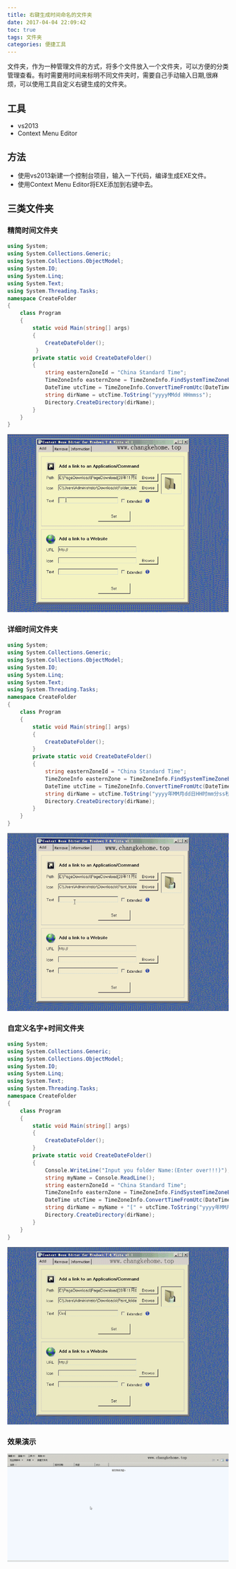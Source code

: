 ```yaml
---
title: 右键生成时间命名的文件夹
date: 2017-04-04 22:09:42
toc: true
tags: 文件夹
categories: 便捷工具
---
```

文件夹，作为一种管理文件的方式，将多个文件放入一个文件夹，可以方便的分类管理查看。有时需要用时间来标明不同文件夹时，需要自己手动输入日期,很麻烦，可以使用工具自定义右键生成的文件夹。
<!--more-->
## 工具
 - vs2013 
 - Context Menu Editor

## 方法
 - 使用vs2013新建一个控制台项目，输入一下代码，编译生成EXE文件。
 - 使用Context Menu Editor将EXE添加到右键中去。 


## 三类文件夹
### 精简时间文件夹

``` C#
using System;
using System.Collections.Generic;
using System.Collections.ObjectModel;
using System.IO;
using System.Linq;
using System.Text;
using System.Threading.Tasks;
namespace CreateFolder
{
	class Program
	{
    	static void Main(string[] args)
    	{
       	 	CreateDateFolder();
   		 }
        private static void CreateDateFolder()
        {
            string easternZoneId = "China Standard Time";
            TimeZoneInfo easternZone = TimeZoneInfo.FindSystemTimeZoneById(easternZoneId);
            DateTime utcTime = TimeZoneInfo.ConvertTimeFromUtc(DateTime.UtcNow, easternZone);
            string dirName = utcTime.ToString("yyyyMMdd HHmmss");
            Directory.CreateDirectory(dirName);
        }
    }
}
```


![Windwos 新增右键文件夹菜单(简单日期：DateFolder)][1]

### 详细时间文件夹
``` C#
using System;
using System.Collections.Generic;
using System.Collections.ObjectModel;
using System.IO;
using System.Linq;
using System.Text;
using System.Threading.Tasks;
namespace CreateFolder
{
    class Program
    {
        static void Main(string[] args)
        {
            CreateDateFolder();
        }
        private static void CreateDateFolder()
        {
            string easternZoneId = "China Standard Time";
            TimeZoneInfo easternZone = TimeZoneInfo.FindSystemTimeZoneById(easternZoneId);
            DateTime utcTime = TimeZoneInfo.ConvertTimeFromUtc(DateTime.UtcNow, easternZone);
            string dirName = utcTime.ToString("yyyy年MM月dd日HH时mm分ss秒");
            Directory.CreateDirectory(dirName);
        }
    }
}
```
![Windwos 新增右键文件夹菜单(详细日期：DatailFolder)][2]
### 自定义名字+时间文件夹
``` C#
using System;
using System.Collections.Generic;
using System.Collections.ObjectModel;
using System.IO;
using System.Linq;
using System.Text;
using System.Threading.Tasks;
namespace CreateFolder
{
    class Program
    {
        static void Main(string[] args)
        {
            CreateDateFolder();
        }
        private static void CreateDateFolder()
        {
            Console.WriteLine("Input you folder Name:(Enter over!!!)");
            string myName = Console.ReadLine();
            string easternZoneId = "China Standard Time";
            TimeZoneInfo easternZone = TimeZoneInfo.FindSystemTimeZoneById(easternZoneId);
            DateTime utcTime = TimeZoneInfo.ConvertTimeFromUtc(DateTime.UtcNow, easternZone);
            string dirName = myName + "[" + utcTime.ToString("yyyy年MM月dd日HH时mm分ss秒") + "]";
            Directory.CreateDirectory(dirName);
        }
    }
}
```
![Windwos 新增右键文件夹菜单(自定义日期：CustomerFolder)][3]
### 效果演示
![效果展示][4]

  [1]: https://www.github.com/ChangHub/BlogImages/raw/master/DateFolder.gif "DateFolder"
  [2]: https://www.github.com/ChangHub/BlogImages/raw/master/DetailFolder.gif "DetailFolder"
  [3]: https://www.github.com/ChangHub/BlogImages/raw/master/CustomerFolder.gif "CustomerFolder"
  [4]: https://www.github.com/ChangHub/BlogImages/raw/master/%E6%BC%94%E7%A4%BA.gif "演示"
